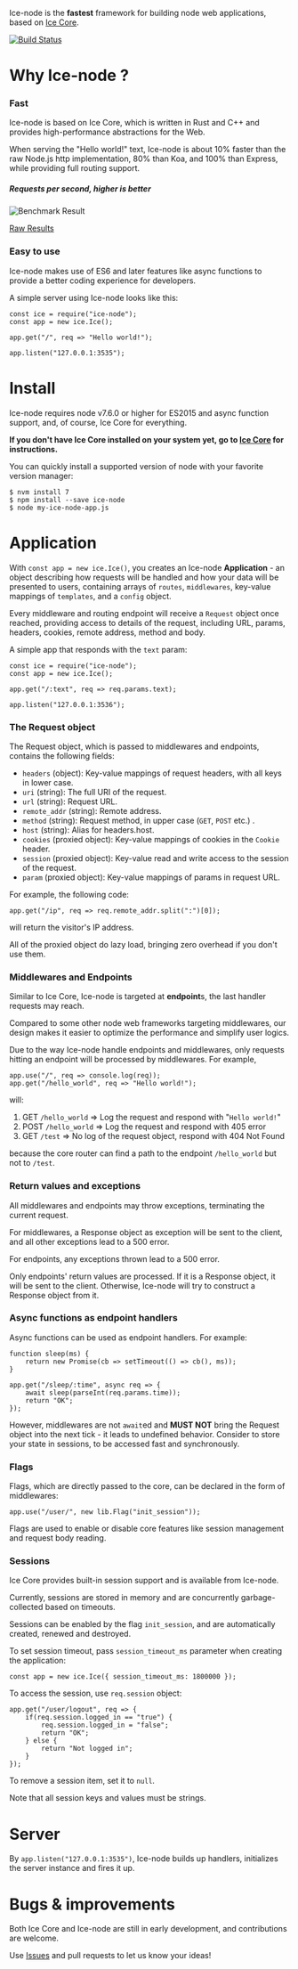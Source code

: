 Ice-node is the **fastest** framework for building node web applications, based on [Ice Core](https://github.com/losfair/IceCore).

[![Build Status](https://travis-ci.org/losfair/ice-node.svg?branch=master)](https://travis-ci.org/losfair/ice-node)

# Why Ice-node ?

### Fast

Ice-node is based on Ice Core, which is written in Rust and C++ and provides high-performance abstractions for the Web.

When serving the "Hello world!" text, Ice-node is about 10% faster than the raw Node.js http implementation, 80% than Koa, and 100% than Express, while providing full routing support.

##### Requests per second, higher is better

![Benchmark Result](http://i.imgur.com/TkV8IxE.png)

[Raw Results](https://gist.github.com/losfair/066b04978d6a5b27418d85a6305ecd5c)

### Easy to use

Ice-node makes use of ES6 and later features like async functions to provide a better coding experience for developers.

A simple server using Ice-node looks like this:

    const ice = require("ice-node");
    const app = new ice.Ice();

    app.get("/", req => "Hello world!");

    app.listen("127.0.0.1:3535");

# Install

Ice-node requires node v7.6.0 or higher for ES2015 and async function support, and, of course, Ice Core for everything.

**If you don't have Ice Core installed on your system yet, go to [Ice Core](https://github.com/losfair/IceCore) for instructions.**

You can quickly install a supported version of node with your favorite version manager:

    $ nvm install 7
    $ npm install --save ice-node
    $ node my-ice-node-app.js

# Application

With `const app = new ice.Ice()`, you creates an Ice-node **Application** - an object describing how requests will be handled and how your data will be presented to users,
containing arrays of `routes`, `middlewares`, key-value mappings of `templates`, and a `config` object.

Every middleware and routing endpoint will receive a `Request` object once reached, providing access to details of the request, including URL, params, headers, cookies, remote address, method and body.

A simple app that responds with the `text` param:

    const ice = require("ice-node");
    const app = new ice.Ice();

    app.get("/:text", req => req.params.text);

    app.listen("127.0.0.1:3536");

### The Request object

The Request object, which is passed to middlewares and endpoints, contains the following fields:

- `headers` (object): Key-value mappings of request headers, with all keys in lower case.
- `uri` (string): The full URI of the request.
- `url` (string): Request URL.
- `remote_addr` (string): Remote address.
- `method` (string): Request method, in upper case (`GET`, `POST` etc.) .
- `host` (string): Alias for headers.host.
- `cookies` (proxied object): Key-value mappings of cookies in the `Cookie` header.
- `session` (proxied object): Key-value read and write access to the session of the request.
- `param` (proxied object): Key-value mappings of params in request URL.

For example, the following code:

    app.get("/ip", req => req.remote_addr.split(":")[0]);

will return the visitor's IP address.

All of the proxied object do lazy load, bringing zero overhead if you don't use them.

### Middlewares and Endpoints

Similar to Ice Core, Ice-node is targeted at **endpoint**s, the last handler requests may reach.

Compared to some other node web frameworks targeting middlewares, our design makes it easier to optimize the performance and simplify user logics.

Due to the way Ice-node handle endpoints and middlewares, only requests hitting an endpoint will be processed by middlewares. For example,

    app.use("/", req => console.log(req));
    app.get("/hello_world", req => "Hello world!");

will:

1. GET `/hello_world` => Log the request and respond with "`Hello world!`"
2. POST `/hello_world` => Log the request and respond with 405 error
3. GET `/test` => No log of the request object, respond with 404 Not Found

because the core router can find a path to the endpoint `/hello_world` but not to `/test`.

### Return values and exceptions

All middlewares and endpoints may throw exceptions, terminating the current request.

For middlewares, a Response object as exception will be sent to the client, and all other exceptions lead to a 500 error.

For endpoints, any exceptions thrown lead to a 500 error.

Only endpoints' return values are processed. If it is a Response object, it will be sent to the client. Otherwise, Ice-node will try to construct a Response object from it.

### Async functions as endpoint handlers

Async functions can be used as endpoint handlers. For example:

    function sleep(ms) {
        return new Promise(cb => setTimeout(() => cb(), ms));
    }

    app.get("/sleep/:time", async req => {
        await sleep(parseInt(req.params.time));
        return "OK";
    });

However, middlewares are not `await`ed and **MUST NOT** bring the Request object into the next tick - it leads to undefined behavior.
Consider to store your state in sessions, to be accessed fast and synchronously.

### Flags

Flags, which are directly passed to the core, can be declared in the form of middlewares:

    app.use("/user/", new lib.Flag("init_session"));

Flags are used to enable or disable core features like session management and request body reading.

### Sessions

Ice Core provides built-in session support and is available from Ice-node.

Currently, sessions are stored in memory and are concurrently garbage-collected based on timeouts.

Sessions can be enabled by the flag `init_session`, and are automatically created, renewed and destroyed.

To set session timeout, pass `session_timeout_ms` parameter when creating the application:

    const app = new ice.Ice({ session_timeout_ms: 1800000 });

To access the session, use `req.session` object:

    app.get("/user/logout", req => {
        if(req.session.logged_in == "true") {
            req.session.logged_in = "false";
            return "OK";
        } else {
            return "Not logged in";
        }
    });

To remove a session item, set it to `null`.

Note that all session keys and values must be strings.

# Server

By `app.listen("127.0.0.1:3535")`, Ice-node builds up handlers, initializes the server instance and fires it up.

# Bugs & improvements

Both Ice Core and Ice-node are still in early development, and contributions are welcome.

Use [Issues](https://github.com/losfair/ice-node/issues) and pull requests to let us know your ideas!

